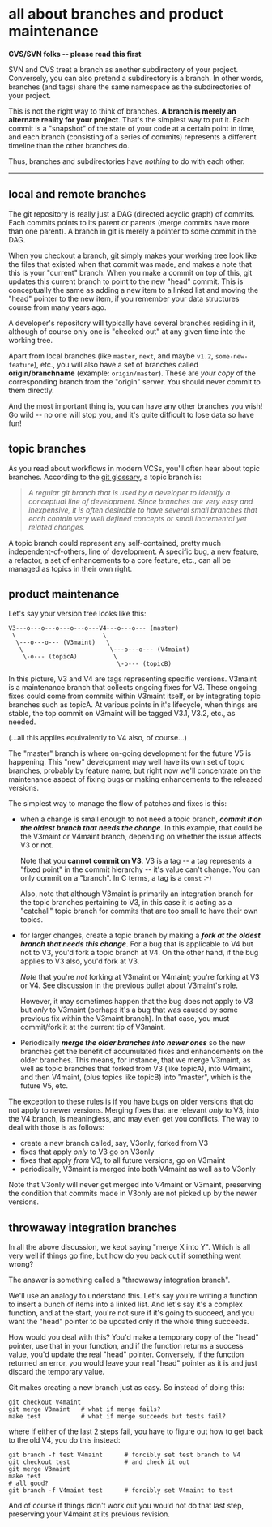 # all about branches and product maintenance

**CVS/SVN folks -- please read this first**

SVN and CVS treat a branch as another subdirectory of your project.
Conversely, you can also pretend a subdirectory is a branch.  In other words,
branches (and tags) share the same namespace as the subdirectories of your
project.

This is not the right way to think of branches.  **A branch is merely an
alternate reality for your project**.  That's the simplest way to put it.
Each commit is a "snapshot" of the state of your code at a certain point in
time, and each branch (consisting of a series of commits) represents a
different timeline than the other branches do.

Thus, branches and subdirectories have *nothing* to do with each other.

----

## local and remote branches

The git repository is really just a DAG (directed acyclic graph) of commits.
Each commits points to its parent or parents (merge commits have more than one
parent).  A branch in git is merely a pointer to some commit in the DAG.

When you checkout a branch, git simply makes your working tree look like the
files that existed when that commit was made, and makes a note that this is
your "current" branch.  When you make a commit on top of this, git updates
this current branch to point to the new "head" commit.  This is conceptually
the same as adding a new item to a linked list and moving the "head" pointer
to the new item, if you remember your data structures course from many years
ago.

A developer's repository will typically have several branches residing in it,
although of course only one is "checked out" at any given time into the
working tree.

Apart from local branches (like `master`, `next`, and maybe `v1.2`,
`some-new-feature`), etc., you will also have a set of branches called
**origin/branchname** (example: `origin/master`).  These are *your copy* of
the corresponding branch from the "origin" server.  You should never commit to
them directly.

And the most important thing is, you can have any other branches you wish!  Go
wild -- no one will stop you, and it's quite difficult to lose data so have
fun!

## topic branches

As you read about workflows in modern VCSs, you'll often hear about topic
branches. According to the [git
glossary](http://www.kernel.org/pub/software/scm/git/docs/gitglossary.html#def_topic_branch),
a topic branch is:

>   *A regular git branch that is used by a developer to identify a conceptual
    line of development. Since branches are very easy and inexpensive, it is
    often desirable to have several small branches that each contain very well
    defined concepts or small incremental yet related changes.*

A topic branch could represent any self-contained, pretty much
independent-of-others, line of development.  A specific bug, a new feature, a
refactor, a set of enhancements to a core feature, etc., can all be managed as
topics in their own right.

## product maintenance

Let's say your version tree looks like this:

    V3---o---o---o---o---o---V4---o---o--- (master)
     \                        \
      \---o---o--- (V3maint)   \
       \                        \---o---o--- (V4maint)
        \-o--- (topicA)          \
                                  \-o--- (topicB)

In this picture, V3 and V4 are tags representing specific versions.  V3maint
is a maintenance branch that collects ongoing fixes for V3.  These ongoing
fixes could come from commits within V3maint itself, or by integrating topic
branches such as topicA.  At various points in it's lifecycle, when things are
stable, the top commit on V3maint will be tagged V3.1, V3.2, etc., as needed.

(...all this applies equivalently to V4 also, of course...)

The "master" branch is where on-going development for the future V5 is
happening.  This "new" development may well have its own set of topic
branches, probably by feature name, but right now we'll concentrate on the
maintenance aspect of fixing bugs or making enhancements to the released
versions.

The simplest way to manage the flow of patches and fixes is this:

  * when a change is small enough to not need a topic branch, ***commit it on
    the oldest branch that needs the change***.  In this example, that could
    be the V3maint or V4maint branch, depending on whether the issue affects
    V3 or not.

    Note that you **cannot commit on V3**.  V3 is a tag -- a tag represents a
    "fixed point" in the commit hierarchy -- it's value can't change.  You can
    only commit on a "branch".  In C terms, a tag is a `const` :-)

    Also, note that although V3maint is primarily an integration branch for
    the topic branches pertaining to V3, in this case it is acting as a
    "catchall" topic branch for commits that are too small to have their own
    topics.

  * for larger changes, create a topic branch by making a ***fork at the
    oldest branch that needs this change***.  For a bug that is applicable to
    V4 but not to V3, you'd fork a topic branch at V4.  On the other hand, if
    the bug applies to V3 also, you'd fork at V3.

    *Note* that you're *not* forking at V3maint or V4maint; you're forking at
    V3 or V4.  See discussion in the previous bullet about V3maint's role.

    However, it may sometimes happen that the bug does not apply to V3 but
    *only* to V3maint (perhaps it's a bug that was caused by some previous fix
    within the V3maint branch).  In that case, you must commit/fork it at the
    current tip of V3maint.

  * Periodically ***merge the older branches into newer ones*** so the new
    branches get the benefit of accumulated fixes and enhancements on the
    older branches.  This means, for instance, that we merge V3maint, as well
    as topic branches that forked from V3 (like topicA), into V4maint, and
    then V4maint, (plus topics like topicB) into "master", which is the future
    V5, etc.

The exception to these rules is if you have bugs on older versions that do not
apply to newer versions.  Merging fixes that are relevant *only* to V3, into
the V4 branch, is meaningless, and may even get you conflicts.  The way to
deal with those is as follows:

  * create a new branch called, say, V3only, forked from V3
  * fixes that apply *only* to V3 go on V3only
  * fixes that apply *from* V3, to all future versions, go on V3maint
  * periodically, V3maint is merged into both V4maint as well as to V3only

Note that V3only will never get merged into V4maint or V3maint, preserving the
condition that commits made in V3only are not picked up by the newer versions.

## throwaway integration branches

In all the above discussion, we kept saying "merge X into Y".  Which is all
very well if things go fine, but how do you back out if something went wrong?

The answer is something called a "throwaway integration branch".

We'll use an analogy to understand this.  Let's say you're writing a function
to insert a bunch of items into a linked list.  And let's say it's a complex
function, and at the start, you're not sure if it's going to succeed, and you
want the "head" pointer to be updated only if the whole thing succeeds.

How would you deal with this?  You'd make a temporary copy of the "head"
pointer, use that in your function, and if the function returns a success
value, you'd update the real "head" pointer.  Conversely, if the function
returned an error, you would leave your real "head" pointer as it is and just
discard the temporary value.

Git makes creating a new branch just as easy.  So instead of doing this:

    git checkout V4maint
    git merge V3maint   # what if merge fails?
    make test           # what if merge succeeds but tests fail?

where if either of the last 2 steps fail, you have to figure out how to get
back to the old V4, you do this instead:

    git branch -f test V4maint      # forcibly set test branch to V4
    git checkout test               # and check it out
    git merge V3maint
    make test
    # all good?
    git branch -f V4maint test      # forcibly set V4maint to test

And of course if things didn't work out you would not do that last step,
preserving your V4maint at its previous revision.

